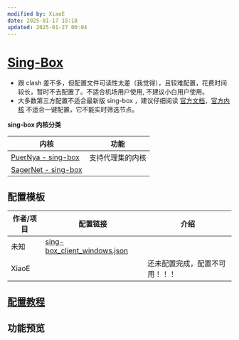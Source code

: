 ```yaml
---
modified by: XiaoE
date: 2025-01-17 15:18
updated: 2025-01-27 00:04
---
```

# [Sing-Box](https://github.com/SagerNet/sing-box)
- 跟 clash 差不多，但配置文件可读性太差（我觉得），且较难配置，花费时间较长，暂时不去配置了。不适合机场用户使用, 不建议小白用户使用。
- 大多数第三方配置不适合最新版 sing-box ，建议仔细阅读 [官方文档](https://sing-box.sagernet.org/zh/configuration/)，[官方内核](https://github.com/SagerNet/sing-box) 不适合一键配置，它不能实时筛选节点。

**sing-box 内核分类**

| 内核                                                                                      | 功能       |
| --------------------------------------------------------------------------------------- | -------- |
| [PuerNya - sing-box](https://github.com/PuerNya/sing-box/tree/riolu?tab=readme-ov-file) | 支持代理集的内核 |
| [SagerNet - sing-box](https://github.com/SagerNet/sing-box)                             |          |

## 配置模板

| 作者/项目 | 配置链接                                                                                                                               | 介绍              |
| ----- | ---------------------------------------------------------------------------------------------------------------------------------- | --------------- |
| 未知    | [sing-box_client_windows.json](https://github.com/chika0801/sing-box-examples/blob/main/Tun/self-use/sing-box_client_windows.json) |                 |
| XiaoE |                                                                                                                                    | 还未配置完成，配置不可用！！！ |

## [配置教程](https://github.com/LaolunsiG/PCR/blob/main/Agency_Wiki/%E4%BB%A3%E7%90%86%E5%B7%A5%E5%85%B7%E9%85%8D%E7%BD%AE%E6%95%99%E7%A8%8B/Sing-Box%20%E9%85%8D%E7%BD%AE%E6%95%99%E7%A8%8B.md)

## 功能预览


